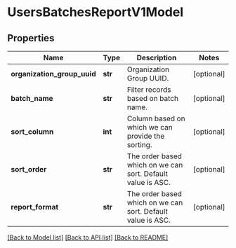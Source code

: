 # UsersBatchesReportV1Model

## Properties
Name | Type | Description | Notes
------------ | ------------- | ------------- | -------------
**organization_group_uuid** | **str** | Organization Group UUID. | [optional] 
**batch_name** | **str** | Filter records based on batch name. | [optional] 
**sort_column** | **int** | Column based on which we can provide the sorting. | [optional] 
**sort_order** | **str** | The order based which on we can sort. Default value is ASC. | [optional] 
**report_format** | **str** | The order based which on we can sort. Default value is ASC. | [optional] 

[[Back to Model list]](../README.md#documentation-for-models) [[Back to API list]](../README.md#documentation-for-api-endpoints) [[Back to README]](../README.md)


